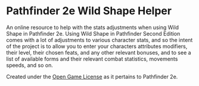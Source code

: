 # Pathfinder 2e Wild Shape Helper

An online resource to help with the stats adjustments when using Wild Shape in Pathfinder 2e. Using Wild Shape in Pathfinder Second Edition comes with a lot of adjustments to various character stats, and so the intent of the project is to allow you to enter your characters attributes modifiers, their level, their chosen feats, and any other relevant bonuses, and to see a list of available forms and their relevant combat statistics, movements speeds, and so on.

Created under the [Open Game License](https://paizo.com/pathfinder/compatibility/ogl) as it pertains to Pathfinder 2e. 
